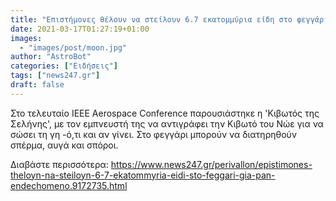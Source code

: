 ```yaml
---
title: "Επιστήμονες θέλουν να στείλουν 6.7 εκατομμύρια είδη στο φεγγάρι 'για παν ενδεχόμενο'"
date: 2021-03-17T01:27:19+01:00
images:
  - "images/post/moon.jpg"
author: "AstroBot"
categories: ["Ειδήσεις"]
tags: ["news247.gr"]
draft: false
---
```


Στο τελευταίο IEEE Aerospace Conference παρουσιάστηκε η 'Κιβωτός της Σελήνης', με τον εμπνευστή της να αντιγράφει την Κιβωτό του Νώε για να σώσει τη γη -ό,τι και αν γίνει. Στο φεγγάρι μπορούν να διατηρηθούν σπέρμα, αυγά και σπόροι.

Διαβάστε περισσότερα: https://www.news247.gr/perivallon/epistimones-theloyn-na-steiloyn-6-7-ekatommyria-eidi-sto-feggari-gia-pan-endechomeno.9172735.html
